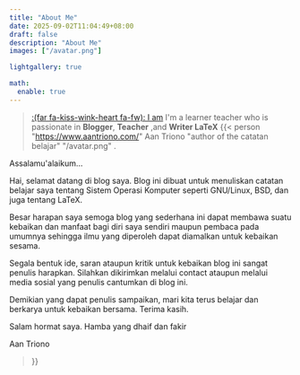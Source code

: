 ```yaml
---
title: "About Me"
date: 2025-09-02T11:04:49+08:00
draft: false
description: "About Me"
images: ["/avatar.png"]

lightgallery: true

math:
  enable: true
---
```



> [:(far fa-kiss-wink-heart fa-fw): I am](https://github.com/dillonzq/LoveIt) I'm a learner teacher who is
passionate in  **Blogger**, **Teacher** ,and **Writer LaTeX**  {{< person "https://www.aantriono.com/" Aan Triono "author of the catatan belajar" "/avatar.png" .

Assalamu'alaikum...

Hai, selamat datang di blog saya. Blog ini dibuat untuk menuliskan catatan belajar saya tentang Sistem Operasi Komputer seperti GNU/Linux, BSD, dan juga tentang LaTeX.

Besar harapan saya semoga blog yang sederhana ini dapat membawa suatu kebaikan dan manfaat bagi diri saya sendiri maupun pembaca pada umumnya sehingga ilmu yang diperoleh dapat diamalkan untuk kebaikan sesama. 

Segala bentuk ide, saran ataupun kritik untuk kebaikan blog ini sangat penulis harapkan. Silahkan dikirimkan melalui contact ataupun melalui media sosial yang penulis cantumkan di blog ini. 

Demikian yang dapat penulis sampaikan, mari kita terus belajar dan berkarya untuk kebaikan bersama. Terima kasih. 

Salam hormat saya. 
Hamba yang dhaif dan fakir 


Aan Triono
> }}





